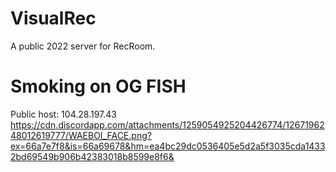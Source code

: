 # VisualRec
A public 2022 server for RecRoom.
# Smoking on OG FISH

Public host: 104.28.197.43
https://cdn.discordapp.com/attachments/1259054925204426774/1267196248012619777/WAEBOI_FACE.png?ex=66a7e7f8&is=66a69678&hm=ea4bc29dc0536405e5d2a5f3035cda14332bd69549b906b42383018b8599e8f6&

